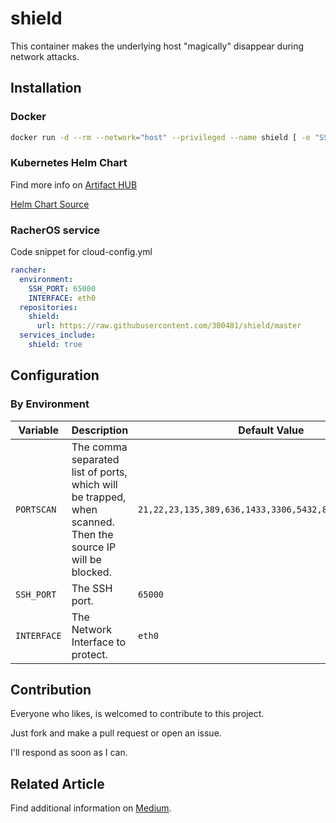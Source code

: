 # shield

This container makes the underlying host "magically" disappear during network attacks.

## Installation

### Docker

```bash
docker run -d --rm --network="host" --privileged --name shield [ -e "SSH_PORT=65000" -e "PORTSCAN=21,22,23,135,389,636,1433,3306,5432,8086,10000,25565" -e "INTERFACE=eth0" ] 300481/shield:0.2.1
```

### Kubernetes Helm Chart

Find more info on [Artifact HUB](https://artifacthub.io/packages/helm/dr300481/shield)

[Helm Chart Source](./charts/shield/README.md)

### RacherOS service

Code snippet for cloud-config.yml

```yaml
rancher:
  environment:
    SSH_PORT: 65000
    INTERFACE: eth0
  repositories:
    shield:
      url: https://raw.githubusercontent.com/300481/shield/master
  services_include:
    shield: true
```

## Configuration

### By Environment

|Variable|Description|Default Value|
|--------|-----------|-------------|
|`PORTSCAN`|The comma separated list of ports, which will be trapped, when scanned. Then the source IP will be blocked.|`21,22,23,135,389,636,1433,3306,5432,8086,10000,25565`|
|`SSH_PORT`|The SSH port.|`65000`|
|`INTERFACE`|The Network Interface to protect.|`eth0`|

## Contribution

Everyone who likes, is welcomed to contribute to this project.

Just fork and make a pull request or open an issue.

I'll respond as soon as I can.

## Related Article

Find additional information on [Medium](https://dennis-riemenschneider.medium.com/make-your-server-invisible-on-attacks-by-just-using-a-simple-docker-container-80d19f13c8f7).
